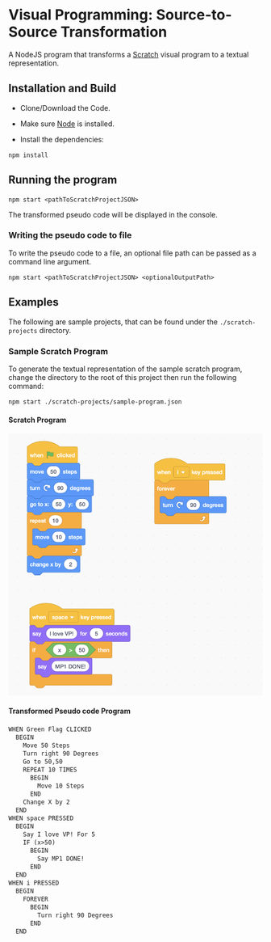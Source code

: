 # Visual Programming: Source-to-Source Transformation

A NodeJS program that transforms a [Scratch](https://scratch.mit.edu/) visual program to a textual representation.

## Installation and Build

* Clone/Download the Code.
* Make sure [Node](https://nodejs.org/en/) is installed.

* Install the dependencies:
```node
npm install
```

## Running the program
```
npm start <pathToScratchProjectJSON>
```
The transformed pseudo code will be displayed in the console.

### Writing the pseudo code to file
To write the pseudo code to a file, an optional file path can be passed as a command line argument.
```
npm start <pathToScratchProjectJSON> <optionalOutputPath>
```
## Examples

The following are sample projects, that can be found under the `./scratch-projects` directory.

### Sample Scratch Program

To generate the textual representation of the sample scratch program, change the directory to the root of this project then run the following command:
```
npm start ./scratch-projects/sample-program.json
```

#### Scratch Program
![Sample Scratch Program](./scratch-projects/images/sample-project.png)

#### Transformed Pseudo code Program
```
WHEN Green Flag CLICKED
  BEGIN
    Move 50 Steps
    Turn right 90 Degrees
    Go to 50,50
    REPEAT 10 TIMES
      BEGIN
        Move 10 Steps
      END
    Change X by 2
  END
WHEN space PRESSED
  BEGIN
    Say I love VP! For 5
    IF (x>50)
      BEGIN
        Say MP1 DONE!
      END
  END
WHEN i PRESSED
  BEGIN
    FOREVER
      BEGIN
        Turn right 90 Degrees
      END
  END
```
